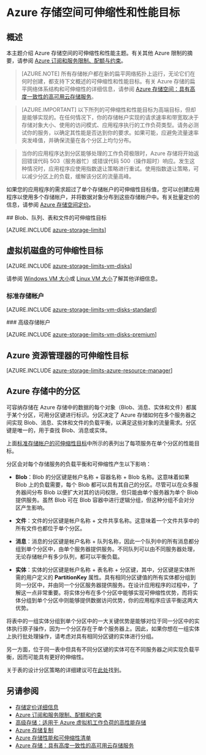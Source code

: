 <properties
	pageTitle="Azure 存储可伸缩性和性能目标 |Azure"
	description="了解有关 Azure 存储帐户的可伸缩性和性能目标的信息，包括标准和高级存储账户的容量、请求速率以及入站和出站带宽。了解每个 Azure 存储服务中各分区的性能目标。"
	services="storage"
	documentationCenter="na"
	authors="tamram"
	manager="na"
	editor="na" />
<tags 
	ms.service="storage"
   ms.date="04/19/2016"
	wacn.date="06/13/2016" />

# Azure 存储空间可伸缩性和性能目标

## 概述

本主题介绍 Azure 存储空间的可伸缩性和性能主题。有关其他 Azure 限制的摘要，请参阅 [Azure 订阅和服务限制、配额与约束](/documentation/articles/azure-subscription-service-limits/)。

>[AZURE.NOTE] 所有存储帐户都在新的扁平网络拓扑上运行，无论它们在何时创建，都支持下文概述的可伸缩性和性能目标。有关 Azure 存储的扁平网络体系结构和可伸缩性的详细信息，请参阅 [Azure 存储空间：具有高度一致性的高可用云存储服务](http://blogs.msdn.com/b/windowsazurestorage/archive/2011/11/20/windows-azure-storage-a-highly-available-cloud-storage-service-with-strong-consistency.aspx)。

>[AZURE.IMPORTANT] 以下所列的可伸缩性和性能目标为高端目标，但却是能够实现的。在任何情况下，你的存储帐户实现的请求速率和带宽取决于存储对象大小、使用的访问模式、应用程序执行的工作负荷类型。请务必测试你的服务，以确定其性能是否达到你的要求。如果可能，应避免流量速率突发峰值，并确保流量在各个分区上均匀分布。

>当你的应用程序达到分区能够处理的工作负荷极限时，Azure 存储将开始返回错误代码 503（服务器忙）或错误代码 500（操作超时）响应。发生这种情况时，应用程序应使用指数退让策略进行重试。使用指数退让策略，可以减少分区上的负载，缓解该分区的流量高峰。

如果您的应用程序的需求超过了单个存储帐户的可伸缩性目标值，您可以创建应用程序以使用多个存储帐户，并将数据对象分布到这些存储帐户中。有关批量定价的信息，请参阅 [Azure 存储空间定价](/home/features/storage/pricing/)。


##<a id="scalability-targets-for-standard-storage-accounts"></a> Blob、队列、表和文件的可伸缩性目标

[AZURE.INCLUDE [azure-storage-limits](../includes/azure-storage-limits.md)]

## 虚拟机磁盘的可伸缩性目标 

[AZURE.INCLUDE [azure-storage-limits-vm-disks](../includes/azure-storage-limits-vm-disks.md)]

请参阅 [Windows VM 大小](/documentation/articles/virtual-machines-windows-sizes/)或 [Linux VM 大小](/documentation/articles/virtual-machines-linux-sizes/)了解其他详细信息。

### 标准存储帐户

[AZURE.INCLUDE [azure-storage-limits-vm-disks-standard](../includes/azure-storage-limits-vm-disks-standard.md)]

###<a id="scalability-targets-for-premium-storage-accounts"></a> 高级存储帐户

[AZURE.INCLUDE [azure-storage-limits-vm-disks-premium](../includes/azure-storage-limits-vm-disks-premium.md)]

## Azure 资源管理器的可伸缩性目标

[AZURE.INCLUDE [azure-storage-limits-azure-resource-manager](../includes/azure-storage-limits-azure-resource-manager.md)]

## Azure 存储中的分区

可容纳存储在 Azure 存储中的数据的每个对象（Blob、消息、实体和文件）都属于某个分区，可用分区键进行标识。分区决定了 Azure 存储如何在多个服务器之间实现 Blob、消息、实体和文件的负载平衡，以满足这些对象的流量需求。分区键是唯一的，用于查找 Blob、消息或实体。

上面[标准存储帐户的可伸缩性目标](#standard-storage-accounts)中所示的表列出了每项服务在单个分区的性能目标。

分区会对每个存储服务的负载平衡和可伸缩性产生以下影响：

- **Blob**：Blob 的分区键是帐户名称 + 容器名称 + Blob 名称。这意味着如果 Blob 上的负载需要，每个 Blob 都可以具有其自己的分区。尽管可以在众多服务器间分布 Blob 以便扩大对其的访问权限，但只能由单个服务器为单个 Blob 提供服务。虽然 Blob 可在 Blob 容器中进行逻辑分组，但这种分组不会对分区产生影响。

- **文件**：文件的分区键是帐户名称 + 文件共享名称。这意味着一个文件共享中的所有文件也都位于单个分区。

- **消息**：消息的分区键是帐户名称 + 队列名称，因此一个队列中的所有消息都分组到单个分区中，由单个服务器提供服务。不同队列可以由不同服务器处理，无论存储帐户有多少队列，都可以平衡负载。

- **实体**：实体的分区键是帐户名称 + 表名称 + 分区键，其中，分区键是实体所需的用户定义的 **PartitionKey** 属性。具有相同分区键值的所有实体都分组到同一分区中，并由同一个分区服务器提供服务。在设计应用程序的过程中，了解这一点非常重要。将实体分布在多个分区中能够实现可伸缩性优势，而将实体分组到单个分区中则能够提供数据访问优势，你的应用程序应该平衡这两大优势。

将表中的一组实体分组到单个分区中的一大关键优势是能够对位于同一分区中的实体执行原子操作，因为一个分区存在于单个服务器上。因此，如果你想在一组实体上执行批处理操作，请考虑对具有相同分区键的实体进行分组。

另一方面，位于同一表中但具有不同分区键的实体可在不同服务器之间实现负载平衡，因而可能具有更好的伸缩性。

关于表的设计分区策略的详细建议可在[此处](https://msdn.microsoft.com/zh-cn/library/azure/hh508997.aspx)找到。

## 另请参阅

- [存储定价详细信息](/home/features/storage/pricing/)
- [Azure 订阅和服务限制、配额和约束](/documentation/articles/azure-subscription-service-limits/)
- [高级存储：适用于 Azure 虚拟机工作负荷的高性能存储](/documentation/articles/storage-premium-storage/)
- [Azure 存储复制](/documentation/articles/storage-redundancy/)
- [Azure 存储性能和可伸缩性清单](/documentation/articles/storage-performance-checklist/)
- [Azure 存储：具有高度一致性的高可用云存储服务](http://blogs.msdn.com/b/windowsazurestorage/archive/2011/11/20/windows-azure-storage-a-highly-available-cloud-storage-service-with-strong-consistency.aspx)

<!---HONumber=Mooncake_0606_2016-->